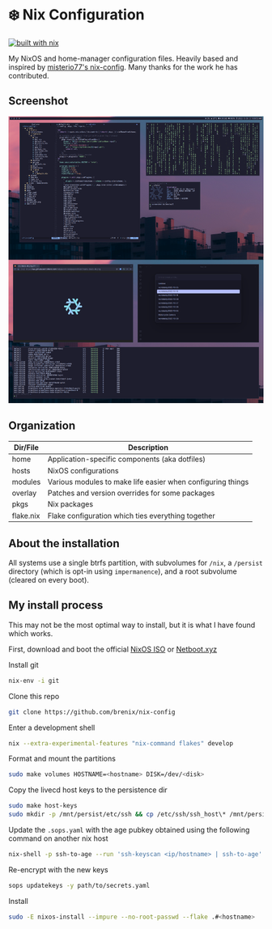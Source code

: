 # ❄️ Nix Configuration

[![built with nix](https://builtwithnix.org/badge.svg)](https://builtwithnix.org)

My NixOS and home-manager configuration files. Heavily based and inspired by
[misterio77's nix-config](https://github.com/misterio77/nix-config). Many thanks
for the work he has contributed.

## Screenshot

![Screenshot](screenshot.png)

## Organization

| Dir/File  | Description                                                 |
| --------- | ----------------------------------------------------------- |
| home      | Application-specific components (aka dotfiles)              |
| hosts     | NixOS configurations                                        |
| modules   | Various modules to make life easier when configuring things |
| overlay   | Patches and version overrides for some packages             |
| pkgs      | Nix packages                                                |
| flake.nix | Flake configuration which ties everything together          |

## About the installation

All systems use a single btrfs partition, with subvolumes for `/nix`, a
`/persist` directory (which is opt-in using `impermanence`), and a root
subvolume (cleared on every boot).

## My install process

This may not be the most optimal way to install, but it is what I have found
which works.

First, download and boot the official
[NixOS ISO](https://nixos.org/download.html#nixos-iso) or
[Netboot.xyz](https://netboot.xyz/downloads/)

Install git

```sh
nix-env -i git
```

Clone this repo

```sh
git clone https://github.com/brenix/nix-config
```

Enter a development shell

```sh
nix --extra-experimental-features "nix-command flakes" develop
```

Format and mount the partitions

```sh
sudo make volumes HOSTNAME=<hostname> DISK=/dev/<disk>
```

Copy the livecd host keys to the persistence dir

```sh
sudo make host-keys
sudo mkdir -p /mnt/persist/etc/ssh && cp /etc/ssh/ssh_host\* /mnt/persist/etc/ssh
```

Update the `.sops.yaml` with the age pubkey obtained using the following command
on another nix host

```sh
nix-shell -p ssh-to-age --run 'ssh-keyscan <ip/hostname> | ssh-to-age'
```

Re-encrypt with the new keys

```sh
sops updatekeys -y path/to/secrets.yaml
```

Install

```sh
sudo -E nixos-install --impure --no-root-passwd --flake .#<hostname>
```
